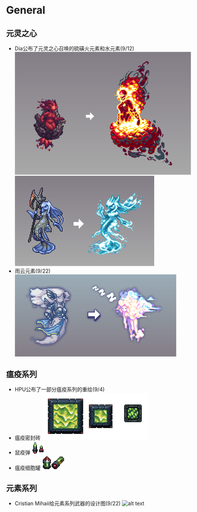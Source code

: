 # General

## 元灵之心
- Dia公布了元灵之心召唤的硫磺火元素和水元素(9/12)
  ![alt text](image_HotEBrimmy.png)  
  ![alt text](image_HotEAnahita.png)
- 雨云元素(9/22)
  ![alt text](image_HotECloud.png)

## 瘟疫系列
- HPU公布了一部分瘟疫系列的重绘(9/4)
- 瘟疫密封砖
  ![alt text](image_plaugeBrick.png)
- 鼠疫弹
  ![alt text](image_bubonicRound.png)
- 瘟疫细胞罐
  ![alt text](image_plaugeCellCanister.png)

## 元素系列
- Cristian Mihaii给元素系列武器的设计图(9/22)
  ![alt text](image_elemental.png)
